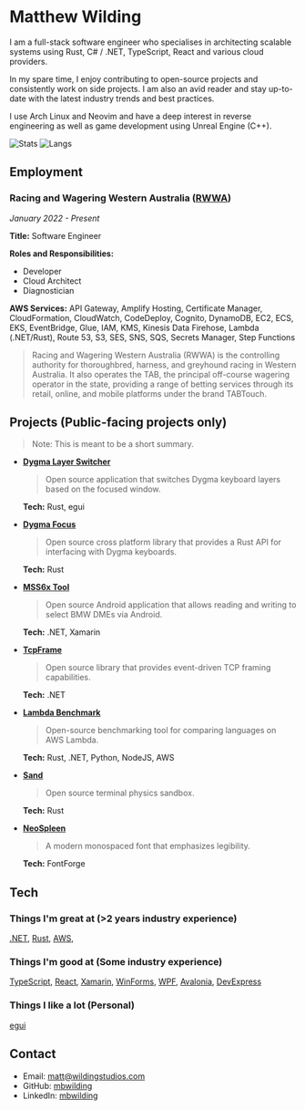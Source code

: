# Matthew Wilding

I am a full-stack software engineer who specialises in architecting scalable systems using Rust, C# / .NET, TypeScript, React and various cloud providers.

In my spare time, I enjoy contributing to open-source projects and consistently work on side projects. I am also an avid reader and stay up-to-date with the latest industry trends and best practices.

I use Arch Linux and Neovim and have a deep interest in reverse engineering as well as game development using Unreal Engine (C++).

![Stats](https://github-readme-stats.vercel.app/api?username=mbwilding&show_icons=true&theme=tokyonight&hide_border=true)
![Langs](https://github-readme-stats.vercel.app/api/top-langs/?username=mbwilding&layout=donut&theme=tokyonight&hide_border=true)

## Employment

### Racing and Wagering Western Australia ([RWWA](https://www.rwwa.com.au))

*January 2022 - Present*

**Title:** Software Engineer

**Roles and Responsibilities:**
- Developer
- Cloud Architect
- Diagnostician

**AWS Services:** API Gateway, Amplify Hosting, Certificate Manager, CloudFormation, CloudWatch, CodeDeploy, Cognito, DynamoDB, EC2, ECS, EKS, EventBridge, Glue, IAM, KMS, Kinesis Data Firehose, Lambda (.NET/Rust), Route 53, S3, SES, SNS, SQS, Secrets Manager, Step Functions

> Racing and Wagering Western Australia (RWWA) is the controlling authority for thoroughbred, harness, and greyhound racing in Western Australia. It also operates the TAB, the principal off-course wagering operator in the state, providing a range of betting services through its retail, online, and mobile platforms under the brand TABTouch.

## Projects (Public-facing projects only)

> Note: This is meant to be a short summary.

- **[Dygma Layer Switcher](https://github.com/mbwilding/dygma-layer-switcher)**
    > Open source application that switches Dygma keyboard layers based on the focused window.

    **Tech:** Rust, egui

- **[Dygma Focus](https://crates.io/crates/dygma_focus)**
    > Open source cross platform library that provides a Rust API for interfacing with Dygma keyboards.

    **Tech:** Rust

- **[MSS6x Tool](https://play.google.com/store/apps/details?id=com.argentraceworx.mss6xfree)**
    > Open source Android application that allows reading and writing to select BMW DMEs via Android.

    **Tech:** .NET, Xamarin

- **[TcpFrame](https://www.nuget.org/packages/TcpFrame)**
    > Open source library that provides event-driven TCP framing capabilities.

    **Tech:** .NET

- **[Lambda Benchmark](https://mbwilding.github.io/lambda-benchmark)**
    > Open-source benchmarking tool for comparing languages on AWS Lambda.

    **Tech:** Rust, .NET, Python, NodeJS, AWS

- **[Sand](https://github.com/mbwilding/sand)**
    > Open source terminal physics sandbox.

    **Tech:** Rust

- **[NeoSpleen](https://github.com/mbwilding/NeoSpleen)**
    > A modern monospaced font that emphasizes legibility.

    **Tech:** FontForge

## Tech

### Things I'm great at (>2 years industry experience)

[.NET](https://dotnet.microsoft.com), [Rust](https://www.rust-lang.org), [AWS](https://aws.amazon.com),

### Things I'm good at (Some industry experience)

[TypeScript](https://www.typescriptlang.org), [React](https://react.dev), [Xamarin](https://dotnet.microsoft.com/en-us/apps/xamarin), [WinForms](https://learn.microsoft.com/en-us/dotnet/desktop/winforms), [WPF](https://learn.microsoft.com/en-us/dotnet/desktop/wpf), [Avalonia](https://avaloniaui.net), [DevExpress](https://www.devexpress.com)

### Things I like a lot (Personal)

[egui](https://github.com/emilk/egui)

## Contact

- Email: <matt@wildingstudios.com>
- GitHub: [mbwilding](http://github.com/mbwilding)
- LinkedIn: [mbwilding](https://www.linkedin.com/in/mbwilding)
